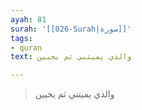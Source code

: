 ```yaml
---
ayah: 81
surah: '[[026-Surah|سورة]]'
tags:
- quran
text: والذي يميتني ثم يحيين

---
```

> والذي يميتني ثم يحيين
